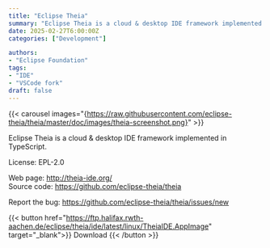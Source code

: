 ```yaml
---
title: "Eclipse Theia"
summary: "Eclipse Theia is a cloud & desktop IDE framework implemented in TypeScript."
date: 2025-02-27T6:00:00Z
categories: ["Development"]

authors:
- "Eclipse Foundation"
tags: 
- "IDE"
- "VSCode fork"
draft: false
---
```


{{< carousel images="{https://raw.githubusercontent.com/eclipse-theia/theia/master/doc/images/theia-screenshot.png}" >}}

Eclipse Theia is a cloud & desktop IDE framework implemented in TypeScript.

License: EPL-2.0

Web page: <http://theia-ide.org/>  
Source code: <https://github.com/eclipse-theia/theia>

Report the bug: <https://github.com/eclipse-theia/theia/issues/new>  

{{< button href="https://ftp.halifax.rwth-aachen.de/eclipse/theia/ide/latest/linux/TheiaIDE.AppImage" target="_blank">}}
Download
{{< /button >}}